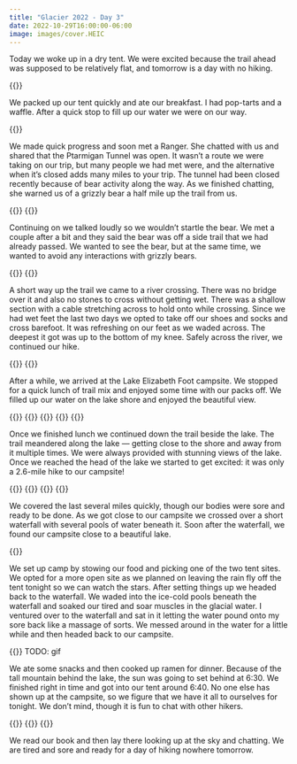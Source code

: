 ```yaml
---
title: "Glacier 2022 - Day 3"
date: 2022-10-29T16:00:00-06:00
image: images/cover.HEIC
---
```


Today we woke up in a dry tent. We were excited because the trail ahead was supposed to be relatively flat, and tomorrow is a day with no hiking.

{{<post-img src="images/1.HEIC" caption="">}}

We packed up our tent quickly and ate our breakfast. I had pop-tarts and a waffle. After a quick stop to fill up our water we were on our way.

{{<post-img src="images/2.HEIC" caption="">}}

We made quick progress and soon met a Ranger. She chatted with us and shared that the Ptarmigan Tunnel was open. It wasn’t a route we were taking on our trip, but many people we had met were, and the alternative when it’s closed adds many miles to your trip. The tunnel had been closed recently because of bear activity along the way. As we finished chatting, she warned us of a grizzly bear a half mile up the trail from us.

{{<post-img src="images/3.HEIC" caption="">}}
{{<post-img src="images/4.HEIC" caption="">}}

Continuing on we talked loudly so we wouldn’t startle the bear. We met a couple after a bit and they said the bear was off a side trail that we had already passed. We wanted to see the bear, but at the same time, we wanted to avoid any interactions with grizzly bears.

{{<post-img src="images/5.HEIC" caption="">}}
{{<post-img src="images/6.HEIC" caption="">}}

A short way up the trail we came to a river crossing. There was no bridge over it and also no stones to cross without getting wet. There was a shallow section with a cable stretching across to hold onto while crossing. Since we had wet feet the last two days we opted to take off our shoes and socks and cross barefoot. It was refreshing on our feet as we waded across. The deepest it got was up to the bottom of my knee. Safely across the river, we continued our hike.

{{<post-img src="images/7.HEIC" caption="">}}
{{<post-img src="images/8.HEIC" caption="">}}

After a while, we arrived at the Lake Elizabeth Foot campsite. We stopped for a quick lunch of trail mix and enjoyed some time with our packs off. We filled up our water on the lake shore and enjoyed the beautiful view.

{{<post-img src="images/9.HEIC" caption="">}}
{{<post-img src="images/10.HEIC" caption="">}}
{{<post-img src="images/11.HEIC" caption="">}}
{{<post-img src="images/12.HEIC" caption="">}}
{{<post-img src="images/13.HEIC" caption="">}}

Once we finished lunch we continued down the trail beside the lake. The trail meandered along the lake — getting close to the shore and away from it multiple times. We were always provided with stunning views of the lake. Once we reached the head of the lake we started to get excited: it was only a 2.6-mile hike to our campsite!

{{<post-img src="images/14.HEIC" caption="">}}
{{<post-img src="images/15.HEIC" caption="">}}
{{<post-img src="images/16.HEIC" caption="">}}
{{<post-img src="images/17.HEIC" caption="">}}

We covered the last several miles quickly, though our bodies were sore and ready to be done. As we got close to our campsite we crossed over a short waterfall with several pools of water beneath it. Soon after the waterfall, we found our campsite close to a beautiful lake.

{{<post-img src="images/18.HEIC" caption="">}}

We set up camp by stowing our food and picking one of the two tent sites. We opted for a more open site as we planned on leaving the rain fly off the tent tonight so we can watch the stars.
After setting things up we headed back to the waterfall. We waded into the ice-cold pools beneath the waterfall and soaked our tired and soar muscles in the glacial water. I ventured over to the waterfall and sat in it letting the water pound onto my sore back like a massage of sorts. We messed around in the water for a little while and then headed back to our campsite.

{{<post-img src="images/19.HEIC" caption="">}}
TODO: gif

We ate some snacks and then cooked up ramen for dinner. Because of the tall mountain behind the lake, the sun was going to set behind at 6:30. We finished right in time and got into our tent around 6:40. No one else has shown up at the campsite, so we figure that we have it all to ourselves for tonight. We don’t mind, though it is fun to chat with other hikers.

{{<post-img src="images/20.HEIC" caption="">}}
{{<post-img src="images/21.HEIC" caption="">}}
{{<post-img src="images/22.HEIC" caption="">}}

We read our book and then lay there looking up at the sky and chatting. We are tired and sore and ready for a day of hiking nowhere tomorrow.
